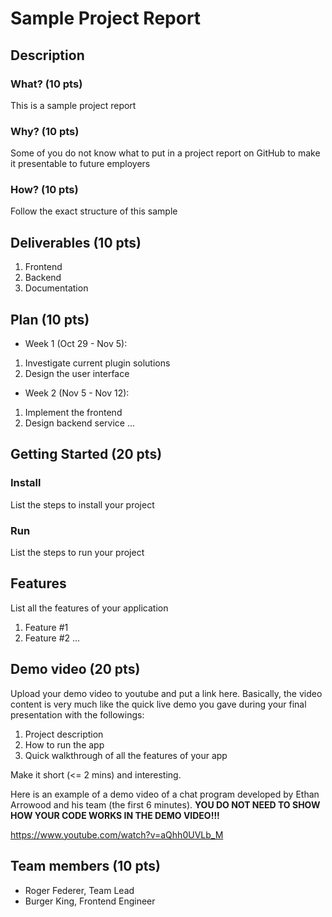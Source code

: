 # Sample Project Report

## Description
### What? (10 pts)

This is a sample project report

### Why? (10 pts)

Some of you do not know what to put in a project report on GitHub to make it presentable to future employers

### How? (10 pts)

Follow the exact structure of this sample

## Deliverables (10 pts)

1. Frontend
2. Backend 
3. Documentation 

## Plan (10 pts)

* Week 1 (Oct 29 - Nov 5):

1. Investigate current plugin solutions
2. Design the user interface

* Week 2 (Nov 5 - Nov 12):

1. Implement the frontend
2. Design backend service
...

## Getting Started (20 pts)
### Install
List the steps to install your project
### Run
List the steps to run your project

## Features
List all the features of your application
1. Feature #1
2. Feature #2
...

## Demo video (20 pts)

Upload your demo video to youtube and put a link here. Basically, the video content is very much like the quick live demo you gave during your final presentation with the followings:
1. Project description
2. How to run the app
3. Quick walkthrough of all the features of your app

Make it short (<= 2 mins) and interesting.

Here is an example of a demo video of a chat program developed by Ethan Arrowood and his team (the first 6 minutes). **YOU DO NOT NEED TO SHOW HOW YOUR CODE WORKS IN THE DEMO VIDEO!!!**

https://www.youtube.com/watch?v=aQhh0UVLb_M

## Team members (10 pts)

* Roger Federer, Team Lead
* Burger King, Frontend Engineer

